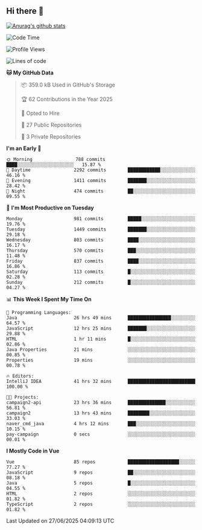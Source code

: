 ## Hi there 👋

[![Anurag's github stats](https://github-readme-stats.vercel.app/api?username=Songwonseok)](https://github.com/anuraghazra/github-readme-stats)



<!--START_SECTION:waka-->
![Code Time](http://img.shields.io/badge/Code%20Time-3%2C590%20hrs%2059%20mins-blue)

![Profile Views](http://img.shields.io/badge/Profile%20Views-0-blue)

![Lines of code](https://img.shields.io/badge/From%20Hello%20World%20I%27ve%20Written-34.8%20million%20lines%20of%20code-blue)

**🐱 My GitHub Data** 

> 📦 359.0 kB Used in GitHub's Storage 
 > 
> 🏆 62 Contributions in the Year 2025
 > 
> 💼 Opted to Hire
 > 
> 📜 27 Public Repositories 
 > 
> 🔑 3 Private Repositories 
 > 
**I'm an Early 🐤** 

```text
🌞 Morning                788 commits         ████░░░░░░░░░░░░░░░░░░░░░   15.87 % 
🌆 Daytime                2292 commits        ████████████░░░░░░░░░░░░░   46.16 % 
🌃 Evening                1411 commits        ███████░░░░░░░░░░░░░░░░░░   28.42 % 
🌙 Night                  474 commits         ██░░░░░░░░░░░░░░░░░░░░░░░   09.55 % 
```
📅 **I'm Most Productive on Tuesday** 

```text
Monday                   981 commits         █████░░░░░░░░░░░░░░░░░░░░   19.76 % 
Tuesday                  1449 commits        ███████░░░░░░░░░░░░░░░░░░   29.18 % 
Wednesday                803 commits         ████░░░░░░░░░░░░░░░░░░░░░   16.17 % 
Thursday                 570 commits         ███░░░░░░░░░░░░░░░░░░░░░░   11.48 % 
Friday                   837 commits         ████░░░░░░░░░░░░░░░░░░░░░   16.86 % 
Saturday                 113 commits         █░░░░░░░░░░░░░░░░░░░░░░░░   02.28 % 
Sunday                   212 commits         █░░░░░░░░░░░░░░░░░░░░░░░░   04.27 % 
```


📊 **This Week I Spent My Time On** 

```text
💬 Programming Languages: 
Java                     26 hrs 49 mins      ████████████████░░░░░░░░░   64.57 % 
JavaScript               12 hrs 25 mins      ███████░░░░░░░░░░░░░░░░░░   29.88 % 
HTML                     1 hr 11 mins        █░░░░░░░░░░░░░░░░░░░░░░░░   02.86 % 
Java Properties          21 mins             ░░░░░░░░░░░░░░░░░░░░░░░░░   00.85 % 
Properties               19 mins             ░░░░░░░░░░░░░░░░░░░░░░░░░   00.78 % 

🔥 Editors: 
IntelliJ IDEA            41 hrs 32 mins      █████████████████████████   100.00 % 

🐱‍💻 Projects: 
campaign2-api            23 hrs 36 mins      ██████████████░░░░░░░░░░░   56.81 % 
campaign2                13 hrs 43 mins      ████████░░░░░░░░░░░░░░░░░   33.03 % 
naver_cmd_java           4 hrs 12 mins       ███░░░░░░░░░░░░░░░░░░░░░░   10.15 % 
pay-campaign             0 secs              ░░░░░░░░░░░░░░░░░░░░░░░░░   00.01 % 
```

**I Mostly Code in Vue** 

```text
Vue                      85 repos            ███████████████████░░░░░░   77.27 % 
JavaScript               9 repos             ██░░░░░░░░░░░░░░░░░░░░░░░   08.18 % 
Java                     5 repos             █░░░░░░░░░░░░░░░░░░░░░░░░   04.55 % 
HTML                     2 repos             ░░░░░░░░░░░░░░░░░░░░░░░░░   01.82 % 
TypeScript               2 repos             ░░░░░░░░░░░░░░░░░░░░░░░░░   01.82 % 
```




 Last Updated on 27/06/2025 04:09:13 UTC
<!--END_SECTION:waka-->
